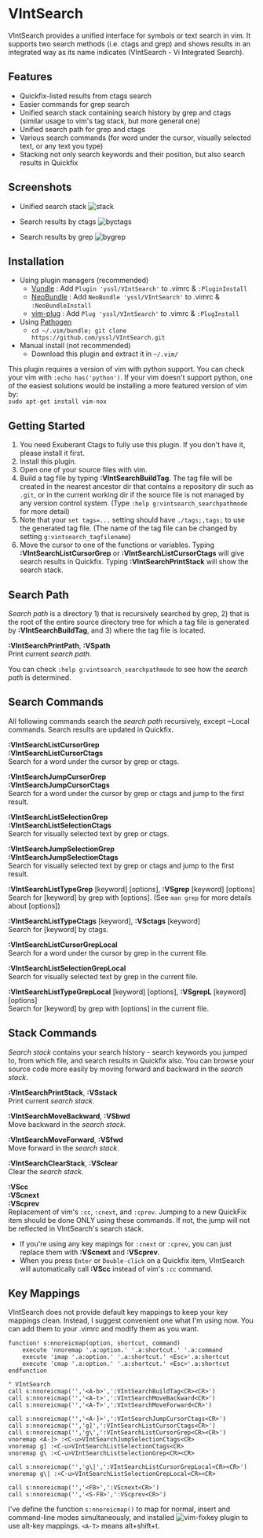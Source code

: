 # VIntSearch

VIntSearch provides a unified interface for symbols or text search in vim.
It supports two search methods (i.e. ctags and grep) and shows results in an integrated way as its name indicates (VIntSearch - Vi Integrated Search).

## Features

- Quickfix-listed results from ctags search
- Easier commands for grep search
- Unified search stack containing search history by grep and ctags (similar usage to vim's tag stack, but more general one)
- Unified search path for grep and ctags
- Various search commands (for word under the cursor, visually selected text, or any text you type)
- Stacking not only search keywords and their position, but also search results in Quickfix

## Screenshots

- Unified search stack
![stack](https://cloud.githubusercontent.com/assets/5915359/4852497/9085b67a-607c-11e4-8300-1928ecb5d850.png)

- Search results by ctags
![byctags](https://cloud.githubusercontent.com/assets/5915359/4852495/903a342a-607c-11e4-8b01-a4dde78d9492.png)

- Search results by grep
![bygrep](https://cloud.githubusercontent.com/assets/5915359/4852496/907e4ea8-607c-11e4-9c50-e25a8770aad8.png)

## Installation

- Using plugin managers (recommended)
    - [Vundle](https://github.com/gmarik/Vundle.vim) : Add `Plugin 'yssl/VIntSearch'` to .vimrc & `:PluginInstall`
    - [NeoBundle](https://github.com/Shougo/neobundle.vim) : Add `NeoBundle 'yssl/VIntSearch'` to .vimrc & `:NeoBundleInstall`
    - [vim-plug](https://github.com/junegunn/vim-plug) : Add `Plug 'yssl/VIntSearch'` to .vimrc & `:PlugInstall`
- Using [Pathogen](https://github.com/tpope/vim-pathogen)
    - `cd ~/.vim/bundle; git clone https://github.com/yssl/VIntSearch.git`
- Manual install (not recommended)
    - Download this plugin and extract it in `~/.vim/`

This plugin requires a version of vim with python support. You can check your vim with `:echo has('python')`.
If your vim doesn't support python, one of the easiest solutions would be installing a more featured version of vim by:  
`sudo apt-get install vim-nox`

## Getting Started

1. You need Exuberant Ctags to fully use this plugin. If you don't have it, please install it first.
2. Install this plugin.
3. Open one of your source files with vim.
4. Build a tag file by typing **:VIntSearchBuildTag**. The tag file will be created in the nearest ancestor dir that contains a repository dir such as ```.git```, or in the current working dir if the source file is not managed by any version control system. (Type ```:help g:vintsearch_searchpathmode``` for more detail) 
5. Note that your ```set tags=...``` setting should have ```./tags;,tags;``` to use the generated tag file. (The name of the tag file can be changed by setting ```g:vintsearch_tagfilename```)
6. Move the cursor to one of the functions or variables. Typing **:VIntSearchListCursorGrep** or **:VIntSearchListCursorCtags** will give search results in Quickfix. Typing **:VIntSearchPrintStack** will show the search stack.

## Search Path

*Search path* is a directory 1) that is recursively searched by grep, 2) that is the root of the entire source directory tree for which a tag file is generated by **:VIntSearchBuildTag**, and 3) where the tag file is located.

**:VIntSearchPrintPath**, **:VSpath**    
Print current *search path*.

You can check ```:help g:vintsearch_searchpathmode``` to see how the *search path* is determined.

## Search Commands

All following commands search the *search path* recursively, except ~Local commands. Search results are updated in Quickfix.

**:VIntSearchListCursorGrep**  
**:VIntSearchListCursorCtags**  
Search for a word under the cursor by grep or ctags.

**:VIntSearchJumpCursorGrep**  
**:VIntSearchJumpCursorCtags**  
Search for a word under the cursor by grep or ctags and jump to the first result.

**:VIntSearchListSelectionGrep**  
**:VIntSearchListSelectionCtags**  
Search for visually selected text by grep or ctags.

**:VIntSearchJumpSelectionGrep**  
**:VIntSearchJumpSelectionCtags**  
Search for visually selected text by grep or ctags and jump to the first result.

**:VIntSearchListTypeGrep** [keyword] [options], **:VSgrep** [keyword] [options]  
Search for [keyword] by grep with [options]. (See ```man grep``` for more details about [options])

**:VIntSearchListTypeCtags** [keyword], **:VSctags** [keyword]  
Search for [keyword] by ctags.

**:VIntSearchListCursorGrepLocal**  
Search for a word under the cursor by grep in the current file.

**:VIntSearchListSelectionGrepLocal**  
Search for visually selected text by grep in the current file.

**:VIntSearchListTypeGrepLocal** [keyword] [options], **:VSgrepL** [keyword] [options]  
Search for [keyword] by grep with [options] in the current file.

## Stack Commands

*Search stack* contains your search history - search keywords you jumped to, from which file, and search results in Quickfix also. You can browse your source code more easily by moving forward and backward in the *search stack*.

**:VIntSearchPrintStack**, **:VSstack**  
Print current *search stack*.

**:VIntSearchMoveBackward**, **:VSbwd**  
Move backward in the *search stack*.

**:VIntSearchMoveForward**, **:VSfwd**  
Move forward in the *search stack*.

**:VIntSearchClearStack**, **:VSclear**  
Clear the *search stack*.

**:VScc**  
**:VScnext**  
**:VScprev**  
Replacement of vim's ```:cc```, ```:cnext```, and ```:cprev```.
Jumping to a new QuickFix item should be done ONLY using these commands. 
If not, the jump will not be reflected in VIntSearch's search stack. 
- If you're using any key mapings for ```:cnext``` or ```:cprev```, you can just replace them with **:VScnext** and **:VScprev**. 
- When you press ```Enter``` or ```Double-click``` on a Quickfix item, VIntSearch will automatically call **:VScc** instead of vim's ```:cc``` command.

## Key Mappings

VIntSearch does not provide default key mappings to keep your key mappings clean. Instead, I suggest convenient one what I'm using now. You can add them to your .vimrc and modify them as you want.

```
function! s:nnoreicmap(option, shortcut, command)
    execute 'nnoremap '.a:option.' '.a:shortcut.' '.a:command
    execute 'imap '.a:option.' '.a:shortcut.' <Esc>'.a:shortcut
    execute 'cmap '.a:option.' '.a:shortcut.' <Esc>'.a:shortcut
endfunction

" VIntSearch
call s:nnoreicmap('','<A-b>',':VIntSearchBuildTag<CR><CR>')
call s:nnoreicmap('','<A-t>',':VIntSearchMoveBackward<CR>')
call s:nnoreicmap('','<A-T>',':VIntSearchMoveForward<CR>')

call s:nnoreicmap('','<A-]>',':VIntSearchJumpCursorCtags<CR>')
call s:nnoreicmap('','g]',':VIntSearchListCursorCtags<CR>')
call s:nnoreicmap('','g\',':VIntSearchListCursorGrep<CR><CR>')
vnoremap <A-]> :<C-u>VIntSearchJumpSelectionCtags<CR>
vnoremap g] :<C-u>VIntSearchListSelectionCtags<CR>
vnoremap g\ :<C-u>VIntSearchListSelectionGrep<CR><CR>

call s:nnoreicmap('','g\|',':VIntSearchListCursorGrepLocal<CR><CR>')
vnoremap g\| :<C-u>VIntSearchListSelectionGrepLocal<CR><CR>

call s:nnoreicmap('','<F8>',':VScnext<CR>')
call s:nnoreicmap('','<S-F8>',':VScprev<CR>')
```

I've define the function `s:nnoreicmap()` to map for normal, insert and command-line modes simultaneously, and installed ![vim-fixkey](https://github.com/drmikehenry/vim-fixkey) plugin to use alt-key mappings. `<A-T>` means alt+shift+t.
